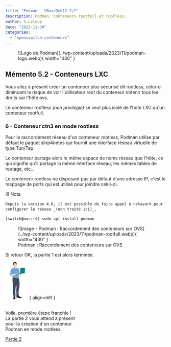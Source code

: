 ```yaml
---
title: "Podman - VBox/Deb12 2/2"
description: Podman, conteneurs rootfull et rootless.
author: G.Leloup
date: "2023-11-30"
categories: 
  - "openvswitch-conteneurs"
---
```


<figure markdown>
  ![Logo de Podman](../wp-content/uploads/2023/11/podman-logo.webp){ width="430" }
</figure>

## Mémento 5.2 - Conteneurs LXC

Vous allez à présent créer un conteneur plus sécurisé dit rootless, celui-ci diminuant le risque de voir l'utilisateur root du conteneur obtenir tous les droits sur l'hôte ovs.

Le conteneur rootless _(non privilégié)_ se veut plus isolé de l'hôte LXC qu'un conteneur rootfull.

### 6 - Conteneur ctn3 en mode rootless

Pour le raccordement réseau d'un conteneur rootless, Podman utilise par défaut le paquet slirp4netns qui fournit une interface réseau virtuelle de type Tun/Tap.

Le conteneur partage alors le même espace de noms réseau que l'hôte, ce qui signifie qu'il partage la même interface réseau, les mêmes tables de routage, etc...

Le conteneur rootless ne disposant pas par défaut d'une adresse IP, c'est le mappage de ports qui est utilisé pour joindre celui-ci.

!!! Nota

    Depuis la version 4.0, il est possible de faire appel à netavark pour configurer le réseau _(non traité ici)_.

```bash
[switch@ovs:~$] sudo apt install podman
```



<figure markdown>
  ![Image - Podman : Raccordement des conteneurs sur OVS](../wp-content/uploads/2023/11/podman-rootfull.webp){ width="430" }
  <figcaption>Podman : Raccordement des conteneurs sur OVS</figcaption>
</figure>



Si retour OK, la partie 1 est alors terminée.

![Image - Rédacteur satisfait](../wp-content/uploads/2023/07/redacteur_satisfait.jpg "Image Pixabay - Mohamed Hassan"){ align=left }

&nbsp;  
Voilà, première étape franchie !  
La partie 2 vous attend à présent  
pour la création d'un conteneur  
Podman en mode rootless.

[Partie 2](https://familleleloup.no-ip.org/virtualbox-debian11-lxc-partie-2/)
